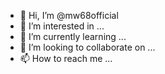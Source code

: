- 👋 Hi, I’m @mw68official
- 👀 I’m interested in ...
- 🌱 I’m currently learning ...
- 💞️ I’m looking to collaborate on ...
- 📫 How to reach me ...

<!---🔥𝐁𝐎𝐍𝐔𝐒 UNTUK PENGGUNA BARU MW68🔥
🔴𝐋𝐈𝐍𝐊 𝐃𝐀𝐅𝐓𝐀𝐑 >> https://linkr.bio/mw68](https://link.space/@mw68
🔴𝐋𝐈𝐍𝐊 𝐃𝐀𝐅𝐓𝐀𝐑 >>https://linklist.bio/mw68
🔴𝐋𝐈𝐍𝐊 𝐃𝐀𝐅𝐓𝐀𝐑 >>https://www.deviantart.com/mw68gacor/
🔴𝐋𝐈𝐍𝐊 𝐃𝐀𝐅𝐓𝐀𝐑 >>https://mw68.hashnode.dev/mw68-situs-slot-tergacor
🔴𝐋𝐈𝐍𝐊 𝐃𝐀𝐅𝐓𝐀𝐑 >>https://soundcloud.com/mw68
🔴𝐋𝐈𝐍𝐊 𝐃𝐀𝐅𝐓𝐀𝐑 >>https://sketchfab.com/mw68
🔴𝐋𝐈𝐍𝐊 𝐃𝐀𝐅𝐓𝐀𝐑 >>https://dribbble.com/mw68
🔴𝐋𝐈𝐍𝐊 𝐃𝐀𝐅𝐓𝐀𝐑 >>https://online.fliphtml5.com/eprnz/aioe/
🔴𝐋𝐈𝐍𝐊 𝐃𝐀𝐅𝐓𝐀𝐑 >>https://mez.ink/mw68
🔴𝐋𝐈𝐍𝐊 𝐃𝐀𝐅𝐓𝐀𝐑 >>https://lnk.bio/mw68
🔴𝐋𝐈𝐍𝐊 𝐃𝐀𝐅𝐓𝐀𝐑 >>https://issuu.com/mw68
🔴𝐋𝐈𝐍𝐊 𝐃𝐀𝐅𝐓𝐀𝐑 >>https://linkr.bio/mw68
🔴𝐋𝐈𝐍𝐊 𝐃𝐀𝐅𝐓𝐀𝐑 >>https://linkin.bio/mw68
🔴𝐋𝐈𝐍𝐊 𝐃𝐀𝐅𝐓𝐀𝐑 >>https://bio.site/mw68
🔴𝐋𝐈𝐍𝐊 𝐃𝐀𝐅𝐓𝐀𝐑 >>https://usebio.link/mw68
🔴𝐋𝐈𝐍𝐊 𝐃𝐀𝐅𝐓𝐀𝐑 >>https://idolink.com/mw68
🔴𝐋𝐈𝐍𝐊 𝐃𝐀𝐅𝐓𝐀𝐑 >>https://sites.google.com/view/mw68/mw68
🔴𝐋𝐈𝐍𝐊 𝐃𝐀𝐅𝐓𝐀𝐑 >>https://about.me/mw68
🔴𝐋𝐈𝐍𝐊 𝐃𝐀𝐅𝐓𝐀𝐑 >>https://www.flickr.com/photos/mw68official/)
================================
🔥 DEP0 10K JADI 15K ( TANPA TO )
🔥 DEP0 25K JADI 50K
🔥 DEP0 50K JADI 75K
🔥 DEP0 80K JADI 105K
🔥 DEP0 100K JADI 125K
✅ BEBAS BUYSPINS ✅ BEBAS IP!!
🔴 WHATSAPP KAMI : https://srt.lat/go/bRalZw
================================
⛔️ GRATIS RTP GACOR!
⛔️ WO TERENDAHH!!
☑️ BONUS DEPO 10% SETIAP HARI
☑️ BONUS MINGGUAN 0.7% (rollingan)
✅ BONUS DOWNLOAD APLIKASI 5,000
================================
SLOT GACOR | INFO SLOT GACOR | SLOT GACOR HARI INI | MW68 | BONUS NEW MEMBER | FREEBET | RTP SLOT
#slot #slotgacor #gacor #mahjonggacor #infoslotgacor #slotgacorhariini #bonusnewmember #bonusslot #newmember #rtpslot #rtpgacor #mahjong #zeus #maxwin #slotonline #slotgacorgampangjackpot #terpercaya #slotmaxwin #polaslot #polagacor #polamaxwin #mw68 #mw68gacor
#situsgacor #maxwin #linkslotgacorhariini #situsterpercaya 
#memberbarudimanja #polaslot #polaslotgacor #bonusnewmember
#rtpslotgacor #slot #polaslot #bonus #Deposit #situsgacor #gameslot #rtpslotgacor 
#rtp #bebasbuyspin #pragmatic #promotion #situsslotterpercaya #liveslot #casino 
#togelonline #situsgameonline #bonusslot #situsjudionline #newmemberbonus

--->
